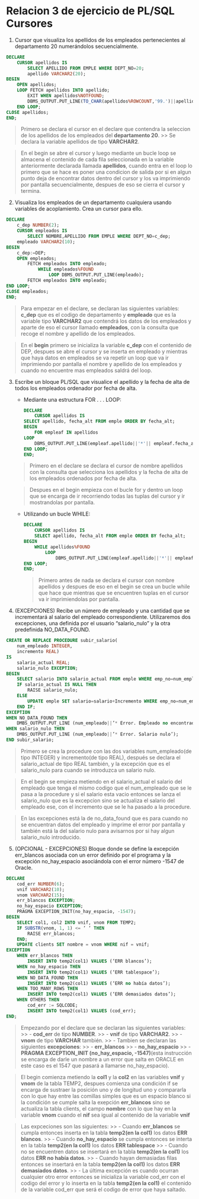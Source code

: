 # Relacion 3 de ejercicio de PL/SQL Cursores

1. Cursor que visualiza los apellidos de los empleados pertenecientes al departamento 20 numerándolos secuencialmente.

```sql
DECLARE 
    CURSOR apellidos IS 
        SELECT APELLIDO FROM EMPLE WHERE DEPT_NO=20;
        apellido VARCHAR2(20);
BEGIN  
    OPEN apellidos;
    LOOP FETCH apellidos INTO apellido;
        EXIT WHEN apellidos%NOTFOUND;
        DBMS_OUTPUT.PUT_LINE(TO_CHAR(apellidos%ROWCOUNT,'99.')||apellido);
    END LOOP;
CLOSE apellidos;
END;
```
> Primero se declara el cursor en el declare que contendra la seleccion de los apellidos de los empleados del **departamento 20**.
    >> Se declara la variable apellidos de tipo **VARCHAR2**.

> En el begin se abre el cursor y luego mediante un bucle loop se almacena el contenido de cada fila seleccionada en la variable anteriormente declarada llamada **apellidos**, cuando entra en el loop lo primero que se hace es poner una condicion de salida por si en algun punto deja de encontrar datos dentro del cursor y los va imprimiendo por pantalla secuencialmente, despues de eso se cierra el cursor y termina.

2. Visualiza los empleados de un departamento cualquiera usando variables de acoplamiento. Crea un cursor para ello.

```SQL
DECLARE
    c_dep NUMBER(2);
    CURSOR empleados IS
        SELECT NOMBRE,APELLIDO FROM EMPLE WHERE DEPT_NO=c_dep;
    empleado VARCHAR2(10);
BEGIN 
    c_dep:=DEP;
    OPEN empleados;
        FETCH empleados INTO empleado;
            WHILE empleados%FOUND
                LOOP DBMS_OUTPUT.PUT_LINE(empleado);
        FETCH empleados INTO empleado;
END LOOP;
CLOSE empleados;
END;
```
> Para empezar en el declare, se declaran las siguientes variables: **c_dep** que es el codigo de departamento y **empleado** que es la variable tipo **VARCHAR2** que contendrá los datos de los empleados y aparte de eso el cursor llamado **empleados**, con la consulta que recoge el nombre y apellido de los empleados.

> En el **begin** primero se inicializa la variable **c_dep** con el contenido de DEP, despues se abre el cursor y se inserta en empleado y mientras que haya datos en empleados se va repetir un loop que va ir imprimiendo por pantalla el nombre y apellido de los empleados y cuando no encuentre mas empleados saldrá del loop.

3. Escribe un bloque PL/SQL que visualice el apellido y la fecha de alta de
todos los empleados ordenador por fecha de alta.

    - Mediante una estructura FOR . . . LOOP:
        ```sql
        DECLARE
            CURSOR apellidos IS
        SELECT apellido, fecha_alt FROM emple ORDER BY fecha_alt;
        BEGIN
            FOR empleaf IN apellidos 
        LOOP 
            DBMS_OUTPUT.PUT_LINE(empleaf.apellido||'*'|| empleaf.fecha_alt);
        END LOOP;
        END;
        ```
    > Primero en el declare se declara el cursor de nombre apellidos con la consulta que selecciona los apellidos y la fecha de alta de los empleados ordenados por fecha de alta.
    
    > Despues en el begin empieza con el bucle for y dentro un loop que se encarga de ir recorriendo todas las tuplas del cursor y ir mostrandolas por pantalla.
    - Utilizando un bucle WHILE:
        ```sql
        DECLARE
            CURSOR apellidos IS
            SELECT apellido, fecha_alt FROM emple ORDER BY fecha_alt;
        BEGIN
            WHILE apellidos%FOUND
                LOOP
                    DBMS_OUTPUT.PUT_LINE(empleaf.apellido||'*'|| empleaf.fecha_alt);
        END LOOP;
        END;
        ```
        > Primero antes de nada se declara el cursor con nombre apellidos y despues de eso en el begin se crea un bucle while que hace que mientras que se encuentren tuplas en el cursor va ir imprimiendolas por pantalla.
        
4. (EXCEPCIONES) Recibe un número de empleado y una cantidad que se incrementará al salario del empleado correspondiente. Utilizaremos dos excepciones, una definida por el usuario “salario_nulo” y la otra predefinida NO_DATA_FOUND.
```sql
CREATE OR REPLACE PROCEDURE subir_salario(
    num_empleado INTEGER,
    incremento REAL)
IS   
    salario_actual REAL;
    salario_nulo EXCEPTION;
BEGIN
    SELECT salario INTO salario_actual FROM emple WHERE emp_no=num_empleado;
    IF salario_actual IS NULL THEN
        RAISE salario_nulo;
    ELSE
        UPDATE emple SET salario=salario+Incremento WHERE emp_no=num_empleado;
    END IF;
EXCEPTION 
WHEN NO_DATA_FOUND THEN
    DMBS_OUTPUT.PUT_LINE (num_empleado||’* Error. Empleado no encontrado’);
WHEN salario_nulo THEN
    DMBS_OUTPUT.PUT_LINE (num_empleado||’* Error. Salario nulo’);
END subir_salario;
```

> Primero se crea la procedure con las dos variables num_empleado(de tipo INTEGER) y incremento(de tipo REAL), después se declara el salario_actual de tipo REAL también, y la excepción que es el salario_nulo para cuando se introduzca un salario nulo.

> En el begin se empieza metiendo en el salario_actual el salario del empleado que tenga el mismo codigo que el num_empleado que se le pasa a la procedure y si el salario esta vacio entonces se lanza el salario_nulo que es la excepcion sino se actualiza el salario del empleado ese, con el incremento que se le ha pasado a la procedure.

> En las excepciones está la de no_data_found que es para cuando no se encuentran datos del empleado y imprime el error por pantalla y también está la del salario nulo para avisarnos por si hay algun salario_nulo introducido.

5. (OPCIONAL - EXCEPCIONES) Bloque donde se define la excepción err_blancos asociada con un error definido por el programa y la excepción no_hay_espacio asociándola con el error número -1547 de Oracle.

```sql
DECLARE 
	cod_err NUMBER(6);
	vnif VARCHAR2(10);
	vnom VARCHAR2(15);
	err_blancos EXCEPTION;
	no_hay_espacio EXCEPTION;
	PRAGMA EXCEPTION_INIT(no_hay_espacio, -1547);
BEGIN
	SELECT col1, col2 INTO vnif, vnom FROM TEMP2;
	IF SUBSTR(vnom, 1, 1) <= ‘ ‘ THEN
		RAISE err_blancos;
	END;
	UPDATE clients SET nombre = vnom WHERE nif = vnif;
EXCEPTION
	WHEN err_blancos THEN
		INSERT INTO temp2(col1) VALUES (‘ERR blancos’);
	WHEN no_hay_espacio THEN
		INSERT INTO temp2(col1) VALUES (‘ERR tablespace’);
	WHEN NO_DATA_FOUND THEN
		INSERT INTO temp2(col1) VALUES (‘ERR no había datos’);
	WHEN TOO_MANY_ROWS THEN
		INSERT INTO temp2(col1) VALUES (‘ERR demasiados datos’);
	WHEN OTHERS THEN
		cod_err := SQLCODE;
		INSERT INTO temp2(col1) VALUES (cod_err);
END;
```

> Empezando por el declare que se declaran las siguientes variables:
    >> - **cod_err** de tipo **NUMBER**.
    >> - **vnif** de tipo **VARCHAR2**.
    >> - **vnom** de tipo **VARCHAR** también.
    >> - Tambien se declaran las siguientes **excepciones**:
    >> - **err_blancos**
    >> - **no_hay_espacio**
    >> - **PRAGMA EXCEPTION_INIT (no_hay_espacio, -1547)**(esta instrucción se encarga de darle un nombre a un error que salta en ORACLE en este caso es el 1547 que pasará a llamarse no_hay_espacio).

> El begin comienza metiendo la **col1** y la **col2** en las variables **vnif** y **vnom** de la tabla TEMP2, despues comienza una condición if se encarga de sustraer la posición uno y de longitud uno y compararla con lo que hay entre las comillas simples que es un espacio blanco si la condición se cumple salta la exepción **err_blancos** sino se actualiza la tabla clients, el campo **nombre** con lo que hay en la variable **vnom** cuando el **nif** sea igual al contenido de la variable **vnif**

> Las expceciones son las siguientes:
    >> - Cuando **err_blancos** se cumpla entonces inserta en la tabla **temp2(en la col1)** los datos **ERR blancos**.
    >> - Cuando **no_hay_espacio** se cumpla entonces se interta en la tabla **temp2(en la col1)** los datos **ERR tablespace**
    >> - Cuando no se encuentren datos se insertará en la tabla **temp2(en la col1)** los datos **ERR no había datos**.
    >> - Cuando hayan demasiadas filas  entonces se insertará en la tabla **temp2(en la col1)** los datos **ERR demasiados datos**.
    >> - La última excepción es cuando ocurran cualquier otro error entonces se inicializa la variable cod_err con el codigo del error y lo inserta en la tabla **temp2(en la col1)** el contenido de la variable cod_err que será el codigo de error que haya saltado. 
    